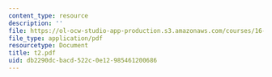 ```yaml
---
content_type: resource
description: ''
file: https://ol-ocw-studio-app-production.s3.amazonaws.com/courses/16-01-unified-engineering-i-ii-iii-iv-fall-2005-spring-2006/db2290dcbacd522c0e12985461200686_t2.pdf
file_type: application/pdf
resourcetype: Document
title: t2.pdf
uid: db2290dc-bacd-522c-0e12-985461200686
---
```

